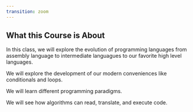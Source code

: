 ```yaml
---
transition: zoom
---
```


## What this Course is About

<p class="fragment">In this class, we will explore the evolution of programming languages from assembly language to intermediate languagues to our favorite high level languages.</p>

<p class="fragment">We will explore the development of our modern conveniences like conditionals and loops.</p>

<p class="fragment">We will learn different programming paradigms.</p>

<p class="fragment">We will see how algorithms can read, translate, and execute code.</p>
